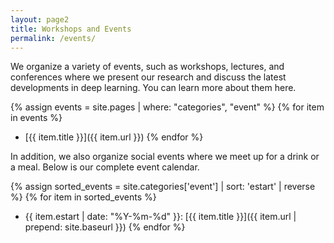 ```yaml
---
layout: page2
title: Workshops and Events
permalink: /events/
---
```


We organize a variety of events, such as workshops, lectures, and conferences where we present our research and discuss the latest developments in deep learning. You can learn more about them here.

{% assign events = site.pages | where: "categories", "event" %}
{% for item in events %}
- [{{ item.title }}]({{ item.url }})
{% endfor %}

In addition, we also organize social events where we meet up for a drink or a meal. Below is our complete event calendar.

{% assign sorted_events = site.categories['event'] | sort: 'estart' | reverse %}
{% for item in sorted_events %}
- {{ item.estart | date: "%Y-%m-%d" }}: [{{ item.title }}]({{ item.url | prepend: site.baseurl }})
{% endfor %}